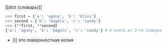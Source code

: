 [[dict (словарь)]]
```python
>>> first = {'a': 'agony', 'b': 'bliss'}
>>> second = {'b': 'bagels', 'c': 'candy'}
>>> {**first, **second}
{'a': 'agony', 'b': 'bagels', 'c': 'candy'} # b взято из 2-го словаря
```
- [i] это поверхностная копия